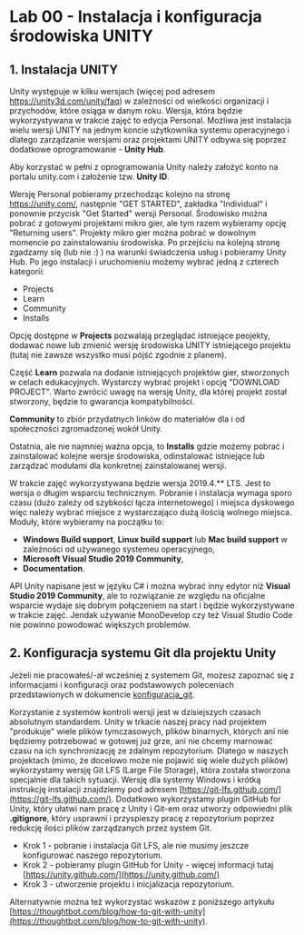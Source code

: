 # Lab 00 - Instalacja i konfiguracja środowiska UNITY

## 1. Instalacja UNITY

Unity występuje w kilku wersjach (więcej pod adresem https://unity3d.com/unity/faq) w zależności od wielkości organizacji i przychodów, które osiąga w danym roku. Wersja, która będzie wykorzystywana w trakcie zajęć to edycja Personal. 
Możliwa jest instalacja wielu wersji UNITY na jednym koncie użytkownika systemu operacyjnego i dlatego zarządzanie wersjami oraz projektami UNITY odbywa się poprzez dodatkowe oprogramowanie - **Unity Hub**. 

Aby korzystać w pełni z oprogramowania Unity należy założyć konto na portalu unity.com i założenie tzw. **Unity ID**.

Wersję Personal pobieramy przechodząc kolejno na stronę https://unity.com/, następnie "GET STARTED", zakładka "Individual" i ponownie przycisk "Get Started" wersji Personal. Środowisko można pobrać z gotowymi projektami mikro gier, ale tym razem wybieramy opcję "Returning users". Projekty mikro gier można pobrać w dowolnym momencie po zainstalowaniu środowiska. Po przejściu na kolejną stronę zgadzamy się (lub nie :) ) na warunki świadczenia usług i pobieramy Unity Hub. Po jego instalacji i uruchomieniu możemy wybrać jedną z czterech kategorii: 
* Projects
* Learn
* Community
* Installs

Opcję dostępne w **Projects** pozwalają przeglądać istniejące peojekty, dodawać nowe lub zmienić wersję środowiska UNITY istniejącego projektu (tutaj nie zawsze wszystko musi pójść zgodnie z planem).

Część **Learn** pozwala na dodanie istniejących projektów gier, stworzonych w celach edukacyjnych. Wystarczy wybrać projekt i opcję "DOWNLOAD PROJECT". Warto zwrócić uwagę na wersję Unity, dla której projekt został stworzony, będzie to gwarancja kompatybilności.

**Community** to zbiór przydatnych linków do materiałów dla i od społeczności zgromadzonej wokół Unity.

Ostatnia, ale nie najmniej ważna opcja, to **Installs** gdzie możemy pobrać i zainstalować kolejne wersje środowiska, odinstalować istniejące lub zarządzać modułami dla konkretnej zainstalowanej wersji.

W trakcie zajęć wykorzystywana będzie wersja 2019.4.** LTS. Jest to wersja o długim wsparciu technicznym. Pobranie i instalacja wymaga sporo czasu (dużo zależy od szybkości łącza internetowego) i miejsca dyskowego więc należy wybrać miejsce z wystarczająco dużą ilością wolnego miejsca. Moduły, które wybieramy na początku to:
* **Windows Build support**, **Linux build support** lub **Mac build support** w zależności od używanego systemeu operacyjnego,
* **Microsoft Visual Studio 2019 Community**,
* **Documentation**.

API Unity napisane jest w języku C# i można wybrać inny edytor niż **Visual Studio 2019 Community**, ale to rozwiązanie ze względu na oficjalne wsparcie wydaje się dobrym połączeniem na start i będzie wykorzystywane w trakcie zajęć. Jendak używanie MonoDevelop czy też Visual Studio Code nie powinno powodować większych problemów. 


## 2. Konfiguracja systemu Git dla projektu Unity

Jeżeli nie pracowałeś/-ał wcześniej z systemem Git, możesz zapoznać się z informacjami i konfiguracji oraz podstawowych poleceniach przedstawionych w dokumencie [konfiguracja_git](konfiguracja_git.md).

Korzystanie z systemów kontroli wersji jest w dzisiejszych czasach absolutnym standardem. Unity w trkacie naszej pracy nad projektem "produkuje" wiele plików tymczasowych, plików binarnych, których ani nie będziemy potrzebować w gotowej już grze, ani nie chcemy marnować czasu na ich synchronizację ze zdalnym repozytorium. Dlatego w naszych projektach (mimo, że docelowo może nie pojawić się wiele dużych plików) wykorzystamy wersję Git LFS (Large File Storage), która została stworzona specjalnie dla takich sytuacji. Wersję dla systemy Windows i krótką instrukcję instalacji znajdziemy pod adresem [https://git-lfs.github.com/](https://git-lfs.github.com/). Dodatkowo wykorzystamy plugin GitHub for Unity, który ułatwi nam pracę z Unity i Git-em oraz utworzy odpowiedni plik **.gitignore**, który usprawni i przyspieszy pracę z repozytorium poprzez redukcję ilości plików zarządzanych przez system Git.

* Krok 1 - pobranie i instalacja Git LFS, ale nie musimy jeszcze konfigurować naszego repozytorium.
* Krok 2 - pobieramy plugin GitHub for Unity - więcej informacji tutaj [https://unity.github.com/](https://unity.github.com/)
* Krok 3 - utworzenie projektu i inicjalizacja repozytorium.

Alternatywnie można też wykorzystać wskazów z poniższego artykułu [https://thoughtbot.com/blog/how-to-git-with-unity](https://thoughtbot.com/blog/how-to-git-with-unity).
